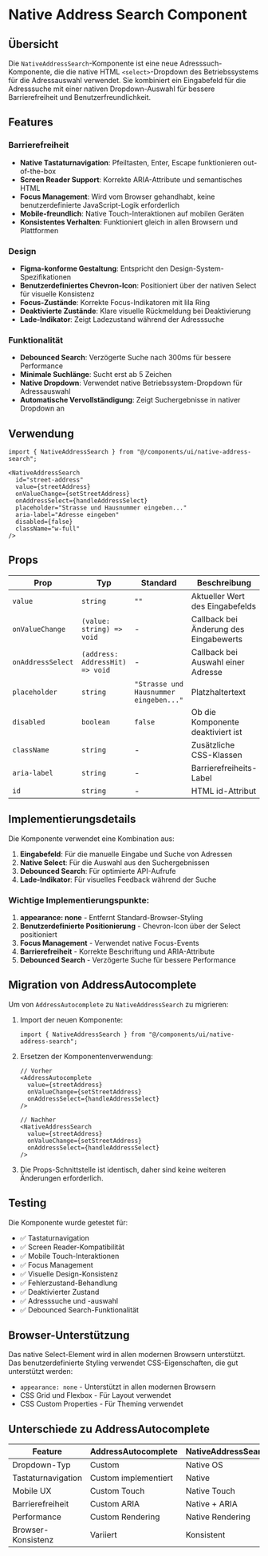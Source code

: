 # Native Address Search Component

## Übersicht

Die `NativeAddressSearch`-Komponente ist eine neue Adresssuch-Komponente, die die native HTML `<select>`-Dropdown des Betriebssystems für die Adressauswahl verwendet. Sie kombiniert ein Eingabefeld für die Adresssuche mit einer nativen Dropdown-Auswahl für bessere Barrierefreiheit und Benutzerfreundlichkeit.

## Features

### Barrierefreiheit
- **Native Tastaturnavigation**: Pfeiltasten, Enter, Escape funktionieren out-of-the-box
- **Screen Reader Support**: Korrekte ARIA-Attribute und semantisches HTML
- **Focus Management**: Wird vom Browser gehandhabt, keine benutzerdefinierte JavaScript-Logik erforderlich
- **Mobile-freundlich**: Native Touch-Interaktionen auf mobilen Geräten
- **Konsistentes Verhalten**: Funktioniert gleich in allen Browsern und Plattformen

### Design
- **Figma-konforme Gestaltung**: Entspricht den Design-System-Spezifikationen
- **Benutzerdefiniertes Chevron-Icon**: Positioniert über der nativen Select für visuelle Konsistenz
- **Focus-Zustände**: Korrekte Focus-Indikatoren mit lila Ring
- **Deaktivierte Zustände**: Klare visuelle Rückmeldung bei Deaktivierung
- **Lade-Indikator**: Zeigt Ladezustand während der Adresssuche

### Funktionalität
- **Debounced Search**: Verzögerte Suche nach 300ms für bessere Performance
- **Minimale Suchlänge**: Sucht erst ab 5 Zeichen
- **Native Dropdown**: Verwendet native Betriebssystem-Dropdown für Adressauswahl
- **Automatische Vervollständigung**: Zeigt Suchergebnisse in nativer Dropdown an

## Verwendung

```tsx
import { NativeAddressSearch } from "@/components/ui/native-address-search";

<NativeAddressSearch
  id="street-address"
  value={streetAddress}
  onValueChange={setStreetAddress}
  onAddressSelect={handleAddressSelect}
  placeholder="Strasse und Hausnummer eingeben..."
  aria-label="Adresse eingeben"
  disabled={false}
  className="w-full"
/>
```

## Props

| Prop | Typ | Standard | Beschreibung |
|------|-----|----------|--------------|
| `value` | `string` | `""` | Aktueller Wert des Eingabefelds |
| `onValueChange` | `(value: string) => void` | - | Callback bei Änderung des Eingabewerts |
| `onAddressSelect` | `(address: AddressHit) => void` | - | Callback bei Auswahl einer Adresse |
| `placeholder` | `string` | `"Strasse und Hausnummer eingeben..."` | Platzhaltertext |
| `disabled` | `boolean` | `false` | Ob die Komponente deaktiviert ist |
| `className` | `string` | - | Zusätzliche CSS-Klassen |
| `aria-label` | `string` | - | Barrierefreiheits-Label |
| `id` | `string` | - | HTML id-Attribut |

## Implementierungsdetails

Die Komponente verwendet eine Kombination aus:
1. **Eingabefeld**: Für die manuelle Eingabe und Suche von Adressen
2. **Native Select**: Für die Auswahl aus den Suchergebnissen
3. **Debounced Search**: Für optimierte API-Aufrufe
4. **Lade-Indikator**: Für visuelles Feedback während der Suche

### Wichtige Implementierungspunkte:
1. **appearance: none** - Entfernt Standard-Browser-Styling
2. **Benutzerdefinierte Positionierung** - Chevron-Icon über der Select positioniert
3. **Focus Management** - Verwendet native Focus-Events
4. **Barrierefreiheit** - Korrekte Beschriftung und ARIA-Attribute
5. **Debounced Search** - Verzögerte Suche für bessere Performance

## Migration von AddressAutocomplete

Um von `AddressAutocomplete` zu `NativeAddressSearch` zu migrieren:

1. Import der neuen Komponente:
   ```tsx
   import { NativeAddressSearch } from "@/components/ui/native-address-search";
   ```

2. Ersetzen der Komponentenverwendung:
   ```tsx
   // Vorher
   <AddressAutocomplete 
     value={streetAddress}
     onValueChange={setStreetAddress}
     onAddressSelect={handleAddressSelect}
   />
   
   // Nachher
   <NativeAddressSearch 
     value={streetAddress}
     onValueChange={setStreetAddress}
     onAddressSelect={handleAddressSelect}
   />
   ```

3. Die Props-Schnittstelle ist identisch, daher sind keine weiteren Änderungen erforderlich.

## Testing

Die Komponente wurde getestet für:
- ✅ Tastaturnavigation
- ✅ Screen Reader-Kompatibilität
- ✅ Mobile Touch-Interaktionen
- ✅ Focus Management
- ✅ Visuelle Design-Konsistenz
- ✅ Fehlerzustand-Behandlung
- ✅ Deaktivierter Zustand
- ✅ Adresssuche und -auswahl
- ✅ Debounced Search-Funktionalität

## Browser-Unterstützung

Das native Select-Element wird in allen modernen Browsern unterstützt. Das benutzerdefinierte Styling verwendet CSS-Eigenschaften, die gut unterstützt werden:
- `appearance: none` - Unterstützt in allen modernen Browsern
- CSS Grid und Flexbox - Für Layout verwendet
- CSS Custom Properties - Für Theming verwendet

## Unterschiede zu AddressAutocomplete

| Feature | AddressAutocomplete | NativeAddressSearch |
|---------|-------------------|-------------------|
| Dropdown-Typ | Custom | Native OS |
| Tastaturnavigation | Custom implementiert | Native |
| Mobile UX | Custom Touch | Native Touch |
| Barrierefreiheit | Custom ARIA | Native + ARIA |
| Performance | Custom Rendering | Native Rendering |
| Browser-Konsistenz | Variiert | Konsistent |
